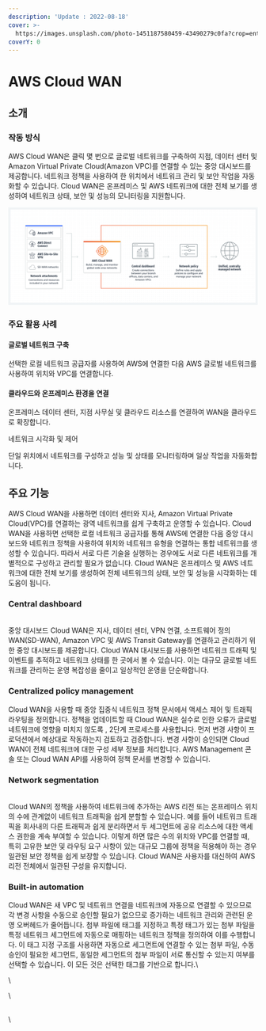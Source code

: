 ```yaml
---
description: 'Update : 2022-08-18'
cover: >-
  https://images.unsplash.com/photo-1451187580459-43490279c0fa?crop=entropy&cs=tinysrgb&fm=jpg&ixid=MnwxOTcwMjR8MHwxfHNlYXJjaHwxfHxnbG9iYWx8ZW58MHx8fHwxNjYwODE1NzI1&ixlib=rb-1.2.1&q=80
coverY: 0
---
```


# AWS Cloud WAN

## 소개 <a href="#build.2c_manage.2c_and_monitor_global_wide_area_networks" id="build.2c_manage.2c_and_monitor_global_wide_area_networks"></a>

### 작동 방식 <a href="#how_it_works" id="how_it_works"></a>

AWS Cloud WAN은 클릭 몇 번으로 글로벌 네트워크를 구축하여 지점, 데이터 센터 및 Amazon Virtual Private Cloud(Amazon VPC)를 연결할 수 있는 중앙 대시보드를 제공합니다. 네트워크 정책을 사용하여 한 위치에서 네트워크 관리 및 보안 작업을 자동화할 수 있습니다. Cloud WAN은 온프레미스 및 AWS 네트워크에 대한 전체 보기를 생성하여 네트워크 상태, 보안 및 성능의 모니터링을 지원합니다.

![](<.gitbook/assets/image (1).png>)

### 주요 활용 사례 <a href="#build_a_global_network" id="build_a_global_network"></a>

#### 글로벌 네트워크 구축 <a href="#build_a_global_network" id="build_a_global_network"></a>

선택한 로컬 네트워크 공급자를 사용하여 AWS에 연결한 다음 AWS 글로벌 네트워크를 사용하여 위치와 VPC를 연결합니다.

#### 클라우드와 온프레미스 환경을 연결 <a href="#connect_cloud_and_on-premises_environments" id="connect_cloud_and_on-premises_environments"></a>

온프레미스 데이터 센터, 지점 사무실 및 클라우드 리소스를 연결하여 WAN을 클라우드로 확장합니다.



네트워크 시각화 및 제어

단일 위치에서 네트워크를 구성하고 성능 및 상태를 모니터링하며 일상 작업을 자동화합니다.



## 주요 기능

AWS Cloud WAN을 사용하면 데이터 센터와 지사, Amazon Virtual Private Cloud(VPC)를 연결하는 광역 네트워크를 쉽게 구축하고 운영할 수 있습니다. Cloud WAN을 사용하면 선택한 로컬 네트워크 공급자를 통해 AWS에 연결한 다음 중앙 대시보드와 네트워크 정책을 사용하여 위치와 네트워크 유형을 연결하는 통합 네트워크를 생성할 수 있습니다. 따라서 서로 다른 기술을 실행하는 경우에도 서로 다른 네트워크를 개별적으로 구성하고 관리할 필요가 없습니다. Cloud WAN은 온프레미스 및 AWS 네트워크에 대한 전체 보기를 생성하여 전체 네트워크의 상태, 보안 및 성능을 시각화하는 데 도움이 됩니다.

### Central dashboard <a href="#central_dashboard" id="central_dashboard"></a>

\
중앙 대시보드 Cloud WAN은 지사, 데이터 센터, VPN 연결, 소프트웨어 정의 WAN(SD-WAN), Amazon VPC 및 AWS Transit Gateway를 연결하고 관리하기 위한 중앙 대시보드를 제공합니다. Cloud WAN 대시보드를 사용하면 네트워크 트래픽 및 이벤트를 추적하고 네트워크 상태를 한 곳에서 볼 수 있습니다. 이는 대규모 글로벌 네트워크를 관리하는 운영 복잡성을 줄이고 일상적인 운영을 단순화합니다.

### Centralized policy management <a href="#_centralized_policy_management" id="_centralized_policy_management"></a>

Cloud WAN을 사용할 때 중앙 집중식 네트워크 정책 문서에서 액세스 제어 및 트래픽 라우팅을 정의합니다. 정책을 업데이트할 때 Cloud WAN은 실수로 인한 오류가 글로벌 네트워크에 영향을 미치지 않도록 , 2단계 프로세스를 사용합니다. 먼저 변경 사항이 프로덕션에서 예상대로 작동하는지 검토하고 검증합니다. 변경 사항이 승인되면 Cloud WAN이 전체 네트워크에 대한 구성 세부 정보를 처리합니다. AWS Management 콘솔 또는 Cloud WAN API를 사용하여 정책 문서를 변경할 수 있습니다.

### Network segmentation <a href="#network_segmentation" id="network_segmentation"></a>

\
Cloud WAN의 정책을 사용하여 네트워크에 추가하는 AWS 리전 또는 온프레미스 위치의 수에 관계없이 네트워크 트래픽을 쉽게 분할할 수 있습니다. 예를 들어 네트워크 트래픽을 회사내의  다른 트래픽과 쉽게 분리하면서 두 세그먼트에 공유 리소스에 대한 액세스 권한을 계속 부여할 수 있습니다. 이렇게 하면 많은 수의 위치와 VPC를 연결할 때, 특히 고유한 보안 및 라우팅 요구 사항이 있는 대규모 그룹에 정책을 적용해야 하는 경우 일관된 보안 정책을 쉽게 보장할 수 있습니다. Cloud WAN은 사용자를 대신하여 AWS 리전 전체에서 일관된 구성을 유지합니다.

### Built-in automation <a href="#built-in_automation" id="built-in_automation"></a>

Cloud WAN은 새 VPC 및 네트워크 연결을 네트워크에 자동으로 연결할 수 있으므로 각 변경 사항을 수동으로 승인할 필요가 없으므로 증가하는 네트워크 관리와 관련된 운영 오버헤드가 줄어듭니다. 첨부 파일에 태그를 지정하고 특정 태그가 있는 첨부 파일을 특정 네트워크 세그먼트에 자동으로 매핑하는 네트워크 정책을 정의하여 이를 수행합니다. 이 태그 지정 구조를 사용하면 자동으로 세그먼트에 연결할 수 있는 첨부 파일, 수동 승인이 필요한 세그먼트, 동일한 세그먼트의 첨부 파일이 서로 통신할 수 있는지 여부를 선택할 수 있습니다. 이 모든 것은 선택한 태그를 기반으로 합니다.\


\


\


\
\


